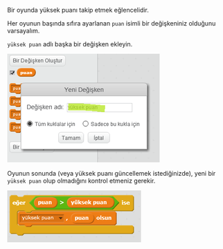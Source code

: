 Bir oyunda yüksek puanı takip etmek eğlencelidir.

Her oyunun başında sıfıra ayarlanan `puan` isimli bir değişkeniniz olduğunu varsayalım.

`yüksek puan` adlı başka bir değişken ekleyin.

![ekran görüntüsü](images/make-high-score-variable.png)

Oyunun sonunda (veya yüksek puanı güncellemek istediğinizde), yeni bir `yüksek puan` olup olmadığını kontrol etmeniz gerekir.

![ekran görüntüsü](images/check-for-high-score.png)
